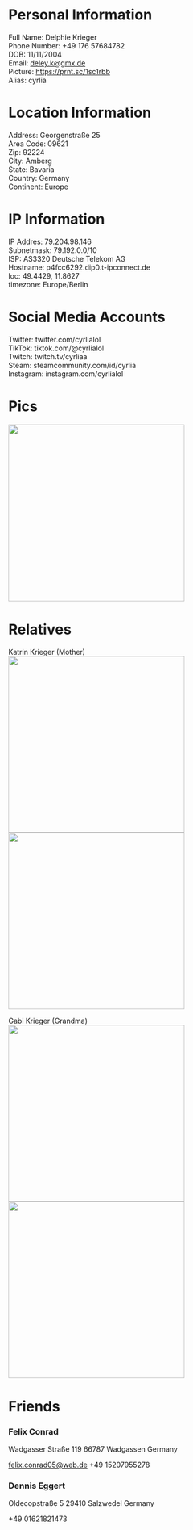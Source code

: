 # Personal Information
Full Name: Delphie Krieger  
Phone Number: +49 176 57684782  
DOB: 11/11/2004  
Email: deley.k@gmx.de  
Picture: https://prnt.sc/1sc1rbb  
Alias: cyrlia  

# Location Information  
Address: Georgenstraße 25  
Area Code: 09621  
Zip: 92224  
City: Amberg  
State: Bavaria  
Country: Germany  
Continent: Europe  

# IP Information
IP Addres: 79.204.98.146  
Subnetmask: 79.192.0.0/10  
ISP: AS3320 Deutsche Telekom AG  
Hostname: p4fcc6292.dip0.t-ipconnect.de  
loc: 49.4429, 11.8627  
timezone: Europe/Berlin  

# Social Media Accounts
Twitter: twitter.com/cyrlialol  
TikTok: tiktok.com/@cyrlialol  
Twitch: twitch.tv/cyrliaa  
Steam: steamcommunity.com/id/cyrlia  
Instagram: instagram.com/cyrlialol  

# Pics
<img src="https://i.imgur.com/Jd1eDxl.png" width="350">  

# Relatives
Katrin Krieger (Mother)  
<img src="https://i.imgur.com/akrBqKk.png" width="350">
<img src="https://i.imgur.com/JUgfB7b.png" width="350">  

Gabi Krieger (Grandma)  
<img src="https://i.imgur.com/VmUcYBL.png" width="350">
<img src="https://i.imgur.com/fYfWWio.png" width="350">  

# Friends

### Felix Conrad
Wadgasser Straße 119
66787 Wadgassen
Germany

felix.conrad05@web.de
+49 15207955278

### Dennis Eggert
Oldecopstraße 5
29410 Salzwedel
Germany

+49 01621821473
